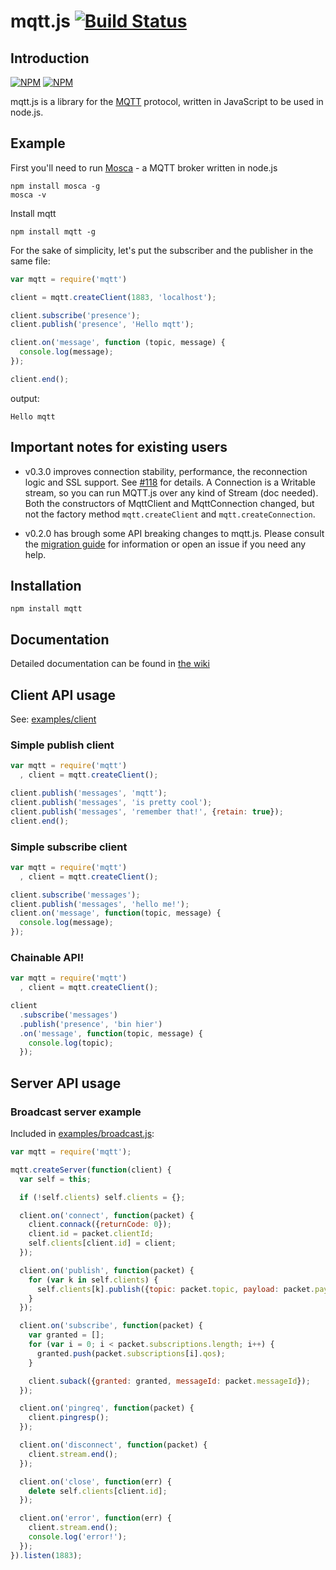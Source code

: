 # mqtt.js [![Build Status](https://travis-ci.org/adamvr/MQTT.js.png)](https://travis-ci.org/adamvr/MQTT.js)

## Introduction

[![NPM](https://nodei.co/npm/mqtt.png)](https://nodei.co/npm/mqtt/)
[![NPM](https://nodei.co/npm-dl/mqtt.png)](https://nodei.co/npm/mqtt/)

mqtt.js is a library for the [MQTT](http://mqtt.org/) protocol, written
in JavaScript to be used in node.js.

## Example

First you'll need to run [Mosca](http://mcollina.github.io/mosca/) - a MQTT broker written in node.js
```
npm install mosca -g
mosca -v
```

Install mqtt
```
npm install mqtt -g
```

For the sake of simplicity, let's put the subscriber and the publisher in the same file:
```js
var mqtt = require('mqtt')

client = mqtt.createClient(1883, 'localhost');

client.subscribe('presence');
client.publish('presence', 'Hello mqtt');

client.on('message', function (topic, message) {
  console.log(message);
});

client.end();
```

output:
```
Hello mqtt
```

## Important notes for existing users

* v0.3.0 improves connection stability, performance, the reconnection
  logic and SSL support. See [#118](https://github.com/adamvr/MQTT.js/pull/118) for
  details. A Connection is a Writable stream, so you can run
  MQTT.js over any kind of Stream (doc needed). Both the constructors of
  MqttClient and MqttConnection changed, but not the factory method
  `mqtt.createClient` and `mqtt.createConnection`.

* v0.2.0 has brough some API breaking changes to mqtt.js. 
  Please consult the [migration guide](http://github.com/adamvr/MQTT.js/wiki/migration) for information
  or open an issue if you need any help.

## Installation

    npm install mqtt

## Documentation

Detailed documentation can be found in [the wiki](http://github.com/adamvr/MQTT.js/wiki)

## Client API usage

See: [examples/client](https://github.com/adamvr/MQTT.js/tree/master/examples/client)

### Simple publish client

```js
var mqtt = require('mqtt')
  , client = mqtt.createClient();

client.publish('messages', 'mqtt');
client.publish('messages', 'is pretty cool');
client.publish('messages', 'remember that!', {retain: true});
client.end();
```

### Simple subscribe client

```js
var mqtt = require('mqtt')
  , client = mqtt.createClient();

client.subscribe('messages');
client.publish('messages', 'hello me!');
client.on('message', function(topic, message) {
  console.log(message);
});
```

### Chainable API!

```js
var mqtt = require('mqtt')
  , client = mqtt.createClient();

client
  .subscribe('messages')
  .publish('presence', 'bin hier')
  .on('message', function(topic, message) {
    console.log(topic);
  });
```

## Server API usage

### Broadcast server example

Included in [examples/broadcast.js](https://github.com/adamvr/MQTT.js/blob/master/examples/server/broadcast.js):

```js
var mqtt = require('mqtt');

mqtt.createServer(function(client) {
  var self = this;

  if (!self.clients) self.clients = {};

  client.on('connect', function(packet) {
    client.connack({returnCode: 0});
    client.id = packet.clientId;
    self.clients[client.id] = client;
  });

  client.on('publish', function(packet) {
    for (var k in self.clients) {
      self.clients[k].publish({topic: packet.topic, payload: packet.payload});
    }
  });

  client.on('subscribe', function(packet) {
    var granted = [];
    for (var i = 0; i < packet.subscriptions.length; i++) {
      granted.push(packet.subscriptions[i].qos);
    }

    client.suback({granted: granted, messageId: packet.messageId});
  });

  client.on('pingreq', function(packet) {
    client.pingresp();
  });

  client.on('disconnect', function(packet) {
    client.stream.end();
  });

  client.on('close', function(err) {
    delete self.clients[client.id];
  });

  client.on('error', function(err) {
    client.stream.end();
    console.log('error!');
  });
}).listen(1883);
```
